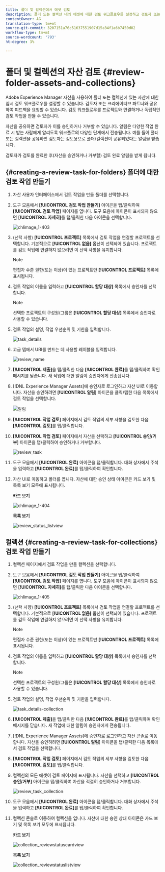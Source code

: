 ```yaml
---
title: 폴더 및 컬렉션에서 에셋 검토
description: 폴더 또는 컬렉션 내의 에셋에 대한 검토 워크플로우를 설정하고 검토자 또는 크리에이티브 파트너와 공유하여 피드백을 요청할 수 있습니다.
contentOwner: AG
translation-type: tm+mt
source-git-commit: 3207151a76c51637551907d15a34f1a6b7450d02
workflow-type: tm+mt
source-wordcount: '793'
ht-degree: 3%

---
```



# 폴더 및 컬렉션의 자산 검토 {#review-folder-assets-and-collections}

Adobe Experience Manager 자산을 사용하여 폴더 또는 컬렉션에 있는 자산에 대한 임시 검토 워크플로우를 설정할 수 있습니다. 검토자 또는 크리에이티브 파트너와 공유하여 피드백을 요청할 수 있습니다. 검토 워크플로우를 프로젝트와 연결하거나 독립적인 검토 작업을 만들 수 있습니다.

자산을 공유하면 검토자가 이를 승인하거나 거부할 수 있습니다. 알림은 다양한 작업 완료 시 받는 사람에게 알리도록 워크플로의 다양한 단계에서 전송됩니다. 예를 들어 폴더 또는 컬렉션을 공유하면 검토자는 검토용으로 폴더/컬렉션이 공유되었다는 알림을 받습니다.

검토자가 검토를 완료한 후(자산을 승인하거나 거부함) 검토 완료 알림을 받게 됩니다.

## {#creating-a-review-task-for-folders} 폴더에 대한 검토 작업 만들기

1. 자산 사용자 인터페이스에서 검토 작업을 만들 폴더를 선택합니다.
1. 도구 모음에서 **[!UICONTROL 검토 작업 만들기]** 아이콘을 탭/클릭하여 **[!UICONTROL 검토 작업]** 페이지를 엽니다. 도구 모음에 아이콘이 표시되지 않으면 **[!UICONTROL 자세히]**&#x200B;를 탭/클릭한 다음 아이콘을 선택합니다.

   ![chlimage_1-403](assets/chlimage_1-403.png)

1. (선택 사항) **[!UICONTROL 프로젝트]** 목록에서 검토 작업을 연결할 프로젝트를 선택합니다. 기본적으로 **[!UICONTROL 없음]** 옵션이 선택되어 있습니다. 프로젝트를 검토 작업에 연결하지 않으려면 이 선택 사항을 유지합니다.

   >[!NOTE]
   >
   >편집자 수준 권한(또는 이상)이 있는 프로젝트만 **[!UICONTROL 프로젝트]** 목록에 표시됩니다.

1. 검토 작업의 이름을 입력하고 **[!UICONTROL 할당 대상]** 목록에서 승인자를 선택합니다.

   >[!NOTE]
   >
   >선택한 프로젝트의 구성원/그룹은 **[!UICONTROL 할당 대상]** 목록에서 승인자로 사용할 수 있습니다.

1. 검토 작업의 설명, 작업 우선순위 및 기한을 입력합니다.

   ![task_details](assets/task_details.png)

1. 고급 탭에서 URI를 만드는 데 사용할 레이블을 입력합니다.

   ![review_name](assets/review_name.png)

1. **[!UICONTROL 제출]**&#x200B;을 탭/클릭한 다음 **[!UICONTROL 완료]**&#x200B;를 탭/클릭하여 확인 메시지를 닫습니다. 새 작업에 대한 알림이 승인자에게 전송됩니다.
1. [!DNL Experience Manager Assets]에 승인자로 로그인하고 자산 UI로 이동합니다. 자산을 승인하려면 **[!UICONTROL 알림]** 아이콘을 클릭/탭한 다음 목록에서 검토 작업을 선택합니다.

   ![알림](assets/notification.png)

1. **[!UICONTROL 작업 검토]** 페이지에서 검토 작업의 세부 사항을 검토한 다음 **[!UICONTROL 검토]**&#x200B;를 탭/클릭합니다.
1. **[!UICONTROL 작업 검토]** 페이지에서 자산을 선택하고 **[!UICONTROL 승인/거부]** 아이콘을 탭/클릭하여 승인하거나 거부합니다.

   ![review_task](assets/review_task.png)

1. 도구 모음에서 **[!UICONTROL 완료]** 아이콘을 탭/클릭합니다. 대화 상자에서 주석을 입력하고 **[!UICONTROL 완료]**&#x200B;를 탭/클릭하여 확인합니다.
1. 자산 UI로 이동하고 폴더를 엽니다. 자산에 대한 승인 상태 아이콘은 카드 보기 및 목록 보기 모두에 표시됩니다.

   **카드 보기**

   ![chlimage_1-404](assets/chlimage_1-404.png)

   **목록 보기**

   ![review_status_listview](assets/review_status_listview.png)

## 컬렉션 {#creating-a-review-task-for-collections} 검토 작업 만들기

1. 컬렉션 페이지에서 검토 작업을 만들 컬렉션을 선택합니다.
1. 도구 모음에서 **[!UICONTROL 검토 작업 만들기]** 아이콘을 탭/클릭하여 **[!UICONTROL 검토 작업]** 페이지를 엽니다. 도구 모음에 아이콘이 표시되지 않으면 **[!UICONTROL 자세히]**&#x200B;를 탭/클릭한 다음 아이콘을 선택합니다.

   ![chlimage_1-405](assets/chlimage_1-405.png)

1. (선택 사항) **[!UICONTROL 프로젝트]** 목록에서 검토 작업을 연결할 프로젝트를 선택합니다. 기본적으로 **[!UICONTROL 없음]** 옵션이 선택되어 있습니다. 프로젝트를 검토 작업에 연결하지 않으려면 이 선택 사항을 유지합니다.

   >[!NOTE]
   >
   >편집자 수준 권한(또는 이상)이 있는 프로젝트만 **[!UICONTROL 프로젝트]** 목록에 표시됩니다.

1. 검토 작업의 이름을 입력하고 **[!UICONTROL 할당 대상]** 목록에서 승인자를 선택합니다.

   >[!NOTE]
   >
   >선택한 프로젝트의 구성원/그룹은 **[!UICONTROL 할당 대상]** 목록에서 승인자로 사용할 수 있습니다.

1. 검토 작업의 설명, 작업 우선순위 및 기한을 입력합니다.

   ![task_details-collection](assets/task_details-collection.png)

1. **[!UICONTROL 제출]**&#x200B;을 탭/클릭한 다음 **[!UICONTROL 완료]**&#x200B;를 탭/클릭하여 확인 메시지를 닫습니다. 새 작업에 대한 알림이 승인자에게 전송됩니다.
1. [!DNL Experience Manager Assets]에 승인자로 로그인하고 자산 콘솔로 이동합니다. 자산을 승인하려면 **[!UICONTROL 알림]** 아이콘을 탭/클릭한 다음 목록에서 검토 작업을 선택합니다.
1. **[!UICONTROL 작업 검토]** 페이지에서 검토 작업의 세부 사항을 검토한 다음 **[!UICONTROL 검토]**&#x200B;를 탭/클릭합니다.
1. 컬렉션의 모든 에셋이 검토 페이지에 표시됩니다. 자산을 선택하고 **[!UICONTROL 승인/거부]** 아이콘을 탭/클릭하여 자산을 적절히 승인하거나 거부합니다.

   ![review_task_collection](assets/review_task_collection.png)

1. 도구 모음에서 **[!UICONTROL 완료]** 아이콘을 탭/클릭합니다. 대화 상자에서 주석을 입력하고 **[!UICONTROL 완료]**&#x200B;를 탭/클릭하여 확인합니다.
1. 컬렉션 콘솔로 이동하여 컬렉션을 엽니다. 자산에 대한 승인 상태 아이콘은 카드 보기 및 목록 보기 모두에 표시됩니다.

   **카드 보기**

   ![collection_reviewstatuscardview](assets/collection_reviewstatuscardview.png)

   **목록 보기**

   ![collection_reviewstatuslistview](assets/collection_reviewstatuslistview.png)

